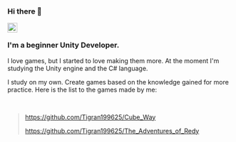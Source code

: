 ### Hi there 👋

<a href="https://www.linkedin.com/in/tigran-avagyan-483864236/">
  <img align="left" alt="Abhishek's LinkedIN" width="22px" src="https://raw.githubusercontent.com/peterthehan/peterthehan/master/assets/linkedin.svg" />
</a>

<br />

### I'm a beginner Unity Developer. 

I love games, but I started to love making them more.
At the moment I'm studying the Unity engine and the C# language.

I study on my own. Create games based on the knowledge gained for more practice.
Here is the list to the games made by me:

<br />

>  https://github.com/Tigran199625/Cube_Way
>  
>  https://github.com/Tigran199625/The_Adventures_of_Redy
